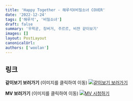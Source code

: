 ```yaml
---
title: 'Happy Together - 해루석X비밀소녀 COVER'
date: '2022-12-24'
tags: ['해루석', '비밀소녀']
draft: false
summary: '우왁굳, 징버거, 주르르, 비챤 같이보기'
images: []
layout: PostLayout
canonicalUrl:
authors: ['woolan']
---
```


## 링크

**같이보기 보러가기** (이미지를 클릭하여 이동)
[![같이보기 보러가기](https://cdn.discordapp.com/attachments/1135756712759013437/1135758630910697602/banner.png)](https://cafe.naver.com/steamindiegame/9064857)

**MV 보러가기** (이미지를 클릭하여 이동)
[![MV 시청하기](https://i.ytimg.com/vi/nvBG4zYkJ-c/maxresdefault.jpg)](https://youtu.be/nvBG4zYkJ-c)
